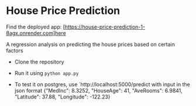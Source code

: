 # House Price Prediction

Find the deployed app: [https://house-price-prediction-1-8agx.onrender.com]here

A regression analysis on predicting the house prices based on certain factors

- Clone the repository
- Run it using `python app.py`

- To test it on postgres, use `http://localhost:5000/predict with input in the json format
{"MedInc": 8.3252, "HouseAge": 41, "AveRooms": 6.9841, "Latitude": 37.88, "Longitude": -122.23}



